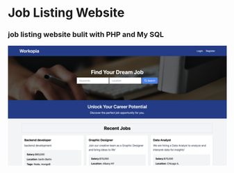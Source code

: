 # Job Listing Website

### job listing website bulit with PHP and My SQL

![Example Image](/public/images/showcacehomepage.png)
